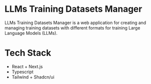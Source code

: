 # LLMs Training Datasets Manager

LLMs Training Datasets Manager is a web application for creating and managing training datasets
with different formats for training Large Language Models (LLMs).

# Tech Stack

- React + Next.js
- Typescript
- Tailwind + Shadcn/ui
